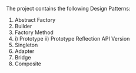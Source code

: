 The project contains the following Design Patterns:
1. Abstract Factory
2. Builder
3. Factory Method
4. i) Prototype ii) Prototype Reflection API Version
5. Singleton
6. Adapter 
7. Bridge
8. Composite
